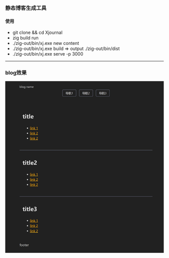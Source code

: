 ### 静态博客生成工具
#### 使用
- git clone && cd Xjournal
- zig build run
- ./zig-out/bin/xj.exe new content
- ./zig-out/bin/xj.exe build => output ./zig-out/bin/dist
- ./zig-out/bin/xj.exe serve -p 3000

---
### blog效果
![blog图](./blog.JPG)
